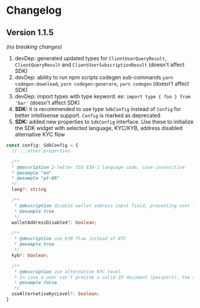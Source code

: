 # Changelog

## Version 1.1.5

_(no breaking changes)_

1. devDep: generated updated types for `ClientUserQueryResult`, `ClientQueryResult` and `ClientUserSubscriptionResult` (doesn't affect SDK)
2. devDep: ability to run npm scripts codegen sub-commands `yarn codegen:download`, `yarn codegen:generare`, `yarn codegen` (doesn't affect SDK)
3. devDep: import types with type keyword. ex: `import type { foo } from 'bar'` (doesn't affect SDK)
4. **SDK:** it is recommended to use type `SdkConfig` instead of `Config` for better intellisense support. `Config` is marked as deprecated
5. **SDK:** added new properties to `SdkConfig` interface. Use these to initialize the SDK widget with selected language, KYC/KYB, address disabled alternative KYC flow

```ts
const config: SdkConfig = {
  // ...other properties

  /**
  * @description 2-letter ISO 639-1 language code, case-insensitive
  * @example "en"
  * @example "pt-BR"
  */
  lang?: string

  /**
   * @description disable wallet address input field, preventing user from changing it
   * @example true
   */
  walletAddressDisabled?: boolean;

  /**
   * @description use KYB flow instead of KYC
   * @example true
   */
  kyb?: boolean;

  /**
   * @description use alternative KYC level
   * In case a user can't provide a valid ID document (passport), the alternative KYC level can be used
   * @example false
   */
  useAlternativeKycLevel?: boolean;
}
```
